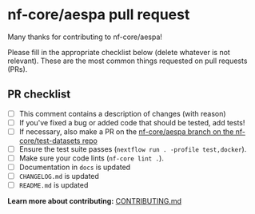 # nf-core/aespa pull request

Many thanks for contributing to nf-core/aespa!

Please fill in the appropriate checklist below (delete whatever is not relevant).
These are the most common things requested on pull requests (PRs).

## PR checklist

- [ ] This comment contains a description of changes (with reason)
- [ ] If you've fixed a bug or added code that should be tested, add tests!
- [ ] If necessary, also make a PR on the [nf-core/aespa branch on the nf-core/test-datasets repo](https://github.com/nf-core/test-datasets/pull/new/nf-core/aespa)
- [ ] Ensure the test suite passes (`nextflow run . -profile test,docker`).
- [ ] Make sure your code lints (`nf-core lint .`).
- [ ] Documentation in `docs` is updated
- [ ] `CHANGELOG.md` is updated
- [ ] `README.md` is updated

**Learn more about contributing:** [CONTRIBUTING.md](https://github.com/nf-core/aespa/tree/master/.github/CONTRIBUTING.md)